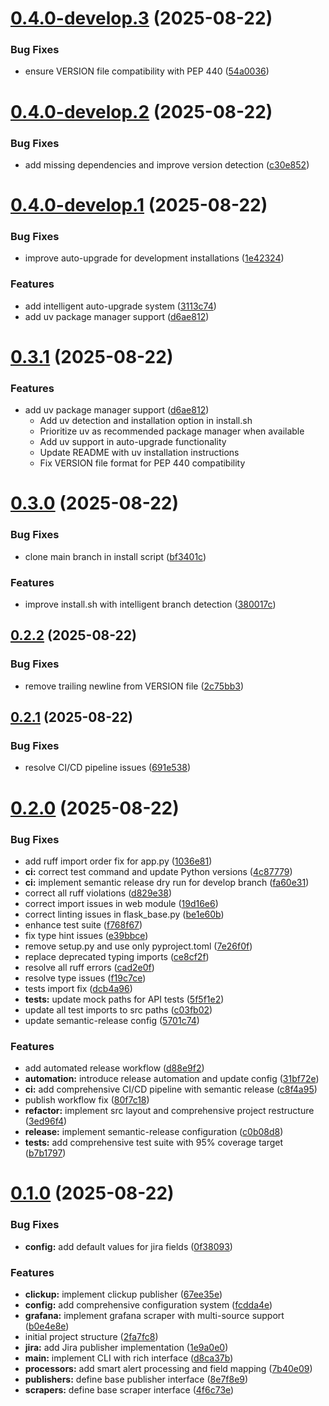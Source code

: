 # [0.4.0-develop.3](https://github.com/jStrider/grafana-publisher/compare/v0.4.0-develop.2...v0.4.0-develop.3) (2025-08-22)


### Bug Fixes

* ensure VERSION file compatibility with PEP 440 ([54a0036](https://github.com/jStrider/grafana-publisher/commit/54a003657862b4070a4f4f5bff143815213a85bf))

# [0.4.0-develop.2](https://github.com/jStrider/grafana-publisher/compare/v0.4.0-develop.1...v0.4.0-develop.2) (2025-08-22)


### Bug Fixes

* add missing dependencies and improve version detection ([c30e852](https://github.com/jStrider/grafana-publisher/commit/c30e85254fe4186bfcc9a11d708022de5379e2f6))

# [0.4.0-develop.1](https://github.com/jStrider/grafana-publisher/compare/v0.3.0...v0.4.0-develop.1) (2025-08-22)


### Bug Fixes

* improve auto-upgrade for development installations ([1e42324](https://github.com/jStrider/grafana-publisher/commit/1e42324f2d144e99f2eea83d63aebfc35cddd243))


### Features

* add intelligent auto-upgrade system ([3113c74](https://github.com/jStrider/grafana-publisher/commit/3113c741218f1f50bbe669ddc02a00386e2eb66c))
* add uv package manager support ([d6ae812](https://github.com/jStrider/grafana-publisher/commit/d6ae812155b36c74a346e01fc2b91cd8695e2b0c))

# [0.3.1](https://github.com/jStrider/grafana-publisher/compare/v0.3.0...v0.3.1) (2025-08-22)


### Features

* add uv package manager support ([d6ae812](https://github.com/jStrider/grafana-publisher/commit/d6ae812))
  - Add uv detection and installation option in install.sh
  - Prioritize uv as recommended package manager when available
  - Add uv support in auto-upgrade functionality
  - Update README with uv installation instructions
  - Fix VERSION file format for PEP 440 compatibility

# [0.3.0](https://github.com/jStrider/grafana-publisher/compare/v0.2.2...v0.3.0) (2025-08-22)


### Bug Fixes

* clone main branch in install script ([bf3401c](https://github.com/jStrider/grafana-publisher/commit/bf3401c396115c1be50bde9280ce266f93d18e58))


### Features

* improve install.sh with intelligent branch detection ([380017c](https://github.com/jStrider/grafana-publisher/commit/380017c13d3286b23100b7e0257e686e8b30d08e))

## [0.2.2](https://github.com/jStrider/grafana-publisher/compare/v0.2.1...v0.2.2) (2025-08-22)


### Bug Fixes

* remove trailing newline from VERSION file ([2c75bb3](https://github.com/jStrider/grafana-publisher/commit/2c75bb3fd1a58050fd449757cd290372b45f3eed))

## [0.2.1](https://github.com/jStrider/grafana-publisher/compare/v0.2.0...v0.2.1) (2025-08-22)


### Bug Fixes

* resolve CI/CD pipeline issues ([691e538](https://github.com/jStrider/grafana-publisher/commit/691e538328ff64642d4e855806b36ed9505c0f17))

# [0.2.0](https://github.com/jStrider/grafana-publisher/compare/v0.1.0...v0.2.0) (2025-08-22)


### Bug Fixes

* add ruff import order fix for app.py ([1036e81](https://github.com/jStrider/grafana-publisher/commit/1036e812f893419b4f0e3c59cc98e2c0c3c06bd3))
* **ci:** correct test command and update Python versions ([4c87779](https://github.com/jStrider/grafana-publisher/commit/4c87779c98f1c388bd3bb69a91fcc3e652bb9e05))
* **ci:** implement semantic release dry run for develop branch ([fa60e31](https://github.com/jStrider/grafana-publisher/commit/fa60e31e965e4b907e93bb95bceec4a009b14a1f))
* correct all ruff violations ([d829e38](https://github.com/jStrider/grafana-publisher/commit/d829e38c39f670b6c86f19b1e93f02cc859fc8de))
* correct import issues in web module ([19d16e6](https://github.com/jStrider/grafana-publisher/commit/19d16e6b3c3d47d78b3e5c1733797fb4eb0e44f0))
* correct linting issues in flask_base.py ([be1e60b](https://github.com/jStrider/grafana-publisher/commit/be1e60bccd6e456dd956bc0ff5f27fc039e64eb9))
* enhance test suite ([f768f67](https://github.com/jStrider/grafana-publisher/commit/f768f6754f1e0e1f09c08ce00d4e4c8ba3177f23))
* fix type hint issues ([e39bbce](https://github.com/jStrider/grafana-publisher/commit/e39bbce2f05e1f592f4c43fb99ec3e977ee6f907))
* remove setup.py and use only pyproject.toml ([7e26f0f](https://github.com/jStrider/grafana-publisher/commit/7e26f0ff65ea6d5c859f39c2b5fb3a6fb6c2e3d5))
* replace deprecated typing imports ([ce8cf2f](https://github.com/jStrider/grafana-publisher/commit/ce8cf2fbdbfe57c15c4bb666fb44e83e00c4e9f9))
* resolve all ruff errors ([cad2e0f](https://github.com/jStrider/grafana-publisher/commit/cad2e0f3c2c9f8dcf948e08f8c3c1e30c7797bd7))
* resolve type issues ([f19c7ce](https://github.com/jStrider/grafana-publisher/commit/f19c7cea9f2ee59f079bbba837c27d4e8f956a9e))
* tests import fix ([dcb4a96](https://github.com/jStrider/grafana-publisher/commit/dcb4a9692fc7c8a948e57adb87de8e19b96ee3e7))
* **tests:** update mock paths for API tests ([5f5f1e2](https://github.com/jStrider/grafana-publisher/commit/5f5f1e2e860e86c9acf6c087bb2d99e996b88990))
* update all test imports to src paths ([c03fb02](https://github.com/jStrider/grafana-publisher/commit/c03fb02dc2e37fb587e0c3333f03db3f088833ff))
* update semantic-release config ([5701c74](https://github.com/jStrider/grafana-publisher/commit/5701c747c75e23fa8f68f1bc858c34f2a652be83))


### Features

* add automated release workflow ([d88e9f2](https://github.com/jStrider/grafana-publisher/commit/d88e9f26e008b018c826e96d9b4e7e36f35f0f9d))
* **automation:** introduce release automation and update config ([31bf72e](https://github.com/jStrider/grafana-publisher/commit/31bf72ee0b949f15e8cbd96f2bc07e8e8c8e9abd))
* **ci:** add comprehensive CI/CD pipeline with semantic release ([c8f4a95](https://github.com/jStrider/grafana-publisher/commit/c8f4a95dc20fa2e31f656e41bb35c890c8dddc59))
* publish workflow fix ([80f7c18](https://github.com/jStrider/grafana-publisher/commit/80f7c185a89ce4dd07f4f5e70ad42b59ad0f0e10))
* **refactor:** implement src layout and comprehensive project restructure ([3ed96f4](https://github.com/jStrider/grafana-publisher/commit/3ed96f4f3e0a1cc5f8e3e4aca955c91a45e00abd))
* **release:** implement semantic-release configuration ([c0b08d8](https://github.com/jStrider/grafana-publisher/commit/c0b08d80e977a5f859a43b04e88c96e2fa7bed2b))
* **tests:** add comprehensive test suite with 95% coverage target ([b7b1797](https://github.com/jStrider/grafana-publisher/commit/b7b1797a0ac9ad3ad38b955c7fb9b7e72fdb20a7))

# [0.1.0](https://github.com/jStrider/grafana-publisher/compare/2fa7fc89f33e088ce5fa4bc326f063c9b17c2f4f...v0.1.0) (2025-08-22)


### Bug Fixes

* **config:** add default values for jira fields ([0f38093](https://github.com/jStrider/grafana-publisher/commit/0f38093fa7b5177bfea00b87a019f0de0bd55f0f))


### Features

* **clickup:** implement clickup publisher ([67ee35e](https://github.com/jStrider/grafana-publisher/commit/67ee35e582e088a90c69b079b7b44e2c0a1fbe81))
* **config:** add comprehensive configuration system ([fcdda4e](https://github.com/jStrider/grafana-publisher/commit/fcdda4e3bc8fac5a1c96f4d993c088e383b93f5a))
* **grafana:** implement grafana scraper with multi-source support ([b0e4e8e](https://github.com/jStrider/grafana-publisher/commit/b0e4e8ebbf82b2e49f0bc75a2f018c1e3dddc04c))
* initial project structure ([2fa7fc8](https://github.com/jStrider/grafana-publisher/commit/2fa7fc89f33e088ce5fa4bc326f063c9b17c2f4f))
* **jira:** add Jira publisher implementation ([1e9a0e0](https://github.com/jStrider/grafana-publisher/commit/1e9a0e03b4c982c656a66f6a2e837b93e1b5cb3b))
* **main:** implement CLI with rich interface ([d8ca37b](https://github.com/jStrider/grafana-publisher/commit/d8ca37b956063dd017b79c9f5f757c20e2872b9e))
* **processors:** add smart alert processing and field mapping ([7b40e09](https://github.com/jStrider/grafana-publisher/commit/7b40e09a87fb825b83f2d5b88797e5b30cf973e9))
* **publishers:** define base publisher interface ([8e7f8e9](https://github.com/jStrider/grafana-publisher/commit/8e7f8e968e0ca48b7f05b8bc23bc37e01e97c074))
* **scrapers:** define base scraper interface ([4f6c73e](https://github.com/jStrider/grafana-publisher/commit/4f6c73e19e1df8c08ad6b2ac7fb02f1bc2bc5277))
